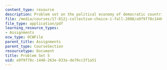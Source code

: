 ```yaml
---
content_type: resource
description: Problem set on the political economy of democratic countries.
file: /media/courses/17-812j-collective-choice-i-fall-2008/a9f9f78c1448263e033ade79cc3f1a51_pset5.pdf
file_type: application/pdf
learning_resource_types:
- Assignments
ocw_type: OCWFile
parent_title: Assignments
parent_type: CourseSection
resourcetype: Document
title: Problem Set 5
uid: a9f9f78c-1448-263e-033a-de79cc3f1a51
---
```

